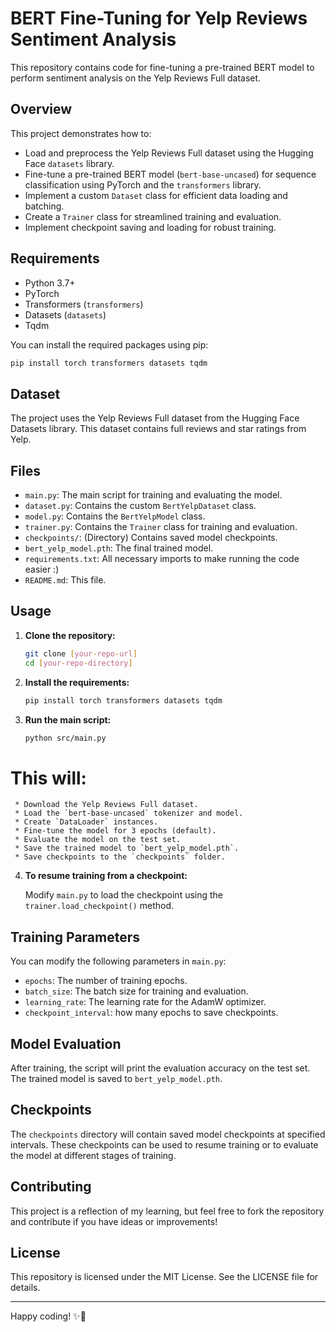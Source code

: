 # BERT Fine-Tuning for Yelp Reviews Sentiment Analysis
This repository contains code for fine-tuning a pre-trained BERT model to perform sentiment analysis on the Yelp Reviews Full dataset.

## Overview
This project demonstrates how to:

* Load and preprocess the Yelp Reviews Full dataset using the Hugging Face `datasets` library.
* Fine-tune a pre-trained BERT model (`bert-base-uncased`) for sequence classification using PyTorch and the `transformers` library.
* Implement a custom `Dataset` class for efficient data loading and batching.
* Create a `Trainer` class for streamlined training and evaluation.
* Implement checkpoint saving and loading for robust training.

## Requirements

* Python 3.7+
* PyTorch
* Transformers (`transformers`)
* Datasets (`datasets`)
* Tqdm

You can install the required packages using pip:

```bash
pip install torch transformers datasets tqdm
```

## Dataset

The project uses the Yelp Reviews Full dataset from the Hugging Face Datasets library. This dataset contains full reviews and star ratings from Yelp.

## Files

* `main.py`: The main script for training and evaluating the model.
* `dataset.py`: Contains the custom `BertYelpDataset` class.
* `model.py`: Contains the `BertYelpModel` class.
* `trainer.py`: Contains the `Trainer` class for training and evaluation.
* `checkpoints/`: (Directory) Contains saved model checkpoints.
* `bert_yelp_model.pth`: The final trained model.
* `requirements.txt`: All necessary imports to make running the code easier :)
* `README.md`: This file.

## Usage

1.  **Clone the repository:**

     ```bash
    git clone [your-repo-url]
    cd [your-repo-directory]
    ```

2.  **Install the requirements:**

     ```bash
    pip install torch transformers datasets tqdm
     ```

3.  **Run the main script:**

     ```bash
     python src/main.py
     ```

#     This will:

     * Download the Yelp Reviews Full dataset.
     * Load the `bert-base-uncased` tokenizer and model.
     * Create `DataLoader` instances.
     * Fine-tune the model for 3 epochs (default).
     * Evaluate the model on the test set.
     * Save the trained model to `bert_yelp_model.pth`.
     * Save checkpoints to the `checkpoints` folder.

 4.  **To resume training from a checkpoint:**

     Modify `main.py` to load the checkpoint using the `trainer.load_checkpoint()` method.

 ## Training Parameters

 You can modify the following parameters in `main.py`:

 * `epochs`: The number of training epochs.
 * `batch_size`: The batch size for training and evaluation.
 * `learning_rate`: The learning rate for the AdamW optimizer.
 * `checkpoint_interval`: how many epochs to save checkpoints.

 ## Model Evaluation

 After training, the script will print the evaluation accuracy on the test set. The trained model is saved to `bert_yelp_model.pth`.

 ## Checkpoints

 The `checkpoints` directory will contain saved model checkpoints at specified intervals. These checkpoints can be used to resume training or to evaluate the model at different stages of training.

 ## Contributing 

This project is a reflection of my learning, but feel free to fork the repository and contribute if you have ideas or improvements!

## License 

This repository is licensed under the MIT License. See the LICENSE file for details.

---

Happy coding! ✨🐇
